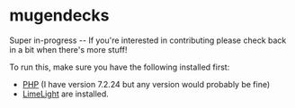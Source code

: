 # mugendecks

Super in-progress -- If you're interested in contributing please check back in a bit when there's more stuff!

To run this, make sure you have the following installed first:
* [PHP](https://www.php.net/manual/en/install.php) (I have version 7.2.24 but any version would probably be fine)
* [LimeLight](https://github.com/nihongodera/limelight) are installed.

